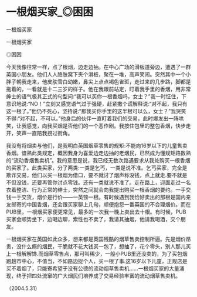 # 一根烟买家_◎困困

一根烟买家

一根烟买家

◎困困

今天我像往常一样，点了根烟，边走边抽。在中心广场的滑板道旁边，遭遇了一群英国小朋友。他们人人胳肢窝下夹个滑板，聚在一堆，高声笑闹。突然其中一个小胖子朝我走来，他皮肤雪白幼嫩，鼻尖上点点褐色雀斑，走过来的几步路，脚都是拖着的，一看就是十二三岁的样子。他在我跟前站定，盯着我手里的香烟，用非常绅士的语气极其正式的句型问:“我可以买你一根香烟吗，女士？”我一时怔住，下意识地说:“NO！”立刻又感觉语气过于强硬，赶紧撒个谎解释说:“对不起，我只有这一根了。”他仍不死心，坚持说:“那我买你手里的这半根可以么，女士？”我哭笑不得:“对不起，不可以。”他身后的伙伴一直盯着我们的交易，此时爆发出一阵哄笑，让我感觉，向我买烟是否他们的一个恶作剧。我按住包里的整包香烟，快步走开，笑声一直陪我拐过街角。

我没有将烟卖与他们，是我明白英国烟草零售的规矩:不能向16岁以下的儿童售卖香烟。谙熟此类规定，概因我身为喜爱边走边抽的老烟民，已然成为懂规矩路数熟的“流动香烟售卖机”。我的意思是说，我已经无数次路遇要求从我处购买一根香烟的买家了。此类买家，分了两类:一类是乞丐，一类是说不准。乞丐买家，完全是欺诈交易，他们以买一根烟为借口，要不就讨了烟声称没钱，点上就走.要不就是不但没钱，还要再管你讨点零钱。还有一类就说不准了。走在路上，迎面走过一名衣着整洁、行为正常的绅士，突然之间就会向我提出购买一根香烟的要约。一手交钱一手交货，烟价是行价——一英镑一根。有时候遇到我恰好卖出的那根是国内亲友邮寄的中国香烟，还会跟买家聊上几句，顺便抱怨一番英国的不合理烟价。而在PUB里，一根烟买家便更常见，最多的一次我一晚上卖出去十根。有时候，PUB买家会顺势坐下，边喝边聊，索性也不卖了，我请其抽烟，他请我喝酒，交个朋友。

一根烟买家在英国如此众多，想来都是英国残酷的烟草售卖控制所逼。先是烟价昂贵，没什么瘾的烟民，干脆就不花大钱买一包了，想抽了，花个零头，别人那儿买上一根解解馋.而烟草零售点，那可叫稀少，一般小PUB里还没卖的，为了买包烟跑趟市中心，不值当，不如路边捉个人，买一根了事.这16岁以下儿童，正规店是买不着烟了，只能寄希望于没有公德的流动烟草售卖机……一根烟买家的大量涌现，终于把四处流窜的广大烟民们培养成了交易经验丰富的流动烟草售卖机。

（2004.5.31）